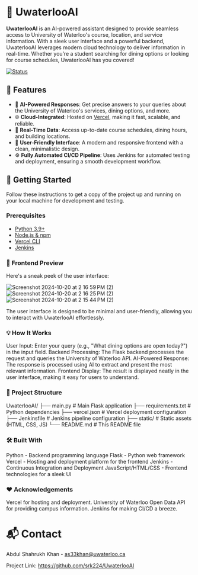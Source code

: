 # 🚀 UwaterlooAI

**UwaterlooAI** is an AI-powered assistant designed to provide seamless access to University of Waterloo's course, location, and service information. With a sleek user interface and a powerful backend, UwaterlooAI leverages modern cloud technology to deliver information in real-time. Whether you’re a student searching for dining options or looking for course schedules, UwaterlooAI has you covered!


[![Status](https://img.shields.io/badge/status-active-brightgreen.svg)]()

## 🌟 Features

- 🧠 **AI-Powered Responses**: Get precise answers to your queries about the University of Waterloo's services, dining options, and more.
- 🌐 **Cloud-Integrated**: Hosted on [Vercel](https://vercel.com), making it fast, scalable, and reliable.
- 📅 **Real-Time Data**: Access up-to-date course schedules, dining hours, and building locations.
- 🎨 **User-Friendly Interface**: A modern and responsive frontend with a clean, minimalistic design.
- ⚙️ **Fully Automated CI/CD Pipeline**: Uses Jenkins for automated testing and deployment, ensuring a smooth development workflow.

## 🚀 Getting Started

Follow these instructions to get a copy of the project up and running on your local machine for development and testing.

### Prerequisites

- [Python 3.9+](https://www.python.org/downloads/)
- [Node.js & npm](https://nodejs.org/)
- [Vercel CLI](https://vercel.com/docs/cli)
- [Jenkins](https://www.jenkins.io/)


### 🎨 Frontend Preview
Here's a sneak peek of the user interface:

<!-- Replace with actual screenshot URL -->

![Screenshot 2024-10-20 at 2 16 59 PM (2)](https://github.com/user-attachments/assets/a01861f3-a629-4749-98d5-a445d7109b6c)
![Screenshot 2024-10-20 at 2 16 25 PM (2)](https://github.com/user-attachments/assets/aecd0d60-0eb6-4f30-a6e0-43d8423db33e)
![Screenshot 2024-10-20 at 2 15 44 PM (2)](https://github.com/user-attachments/assets/faa3b718-a70a-4c7f-a0f0-708d787910d5)

The user interface is designed to be minimal and user-friendly, allowing you to interact with UwaterlooAI effortlessly.

### 💡 How It Works

User Input: Enter your query (e.g., "What dining options are open today?") in the input field.
Backend Processing: The Flask backend processes the request and queries the University of Waterloo API.
AI-Powered Response: The response is processed using AI to extract and present the most relevant information.
Frontend Display: The result is displayed neatly in the user interface, making it easy for users to understand.

### 📂 Project Structure
UwaterlooAI/
├── main.py               # Main Flask application
├── requirements.txt     # Python dependencies
├── vercel.json          # Vercel deployment configuration
├── Jenkinsfile          # Jenkins pipeline configuration
├── static/              # Static assets (HTML, CSS, JS)
└── README.md            # This README file

### 🛠️ Built With
Python - Backend programming language
Flask - Python web framework
Vercel - Hosting and deployment platform for the frontend
Jenkins - Continuous Integration and Deployment
JavaScript/HTML/CSS - Frontend technologies for a sleek UI

### ❤️ Acknowledgements
Vercel for hosting and deployment.
University of Waterloo Open Data API for providing campus information.
Jenkins for making CI/CD a breeze.

# 📬 Contact
Abdul Shahrukh Khan - as33khan@uwaterloo.ca

Project Link: https://github.com/srk224/UwaterlooAI

